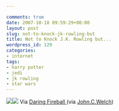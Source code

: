 ```yaml
---

comments: true
date: 2007-10-18 09:59:29+00:00
layout: post
slug: not-to-knock-jk-rowling-but
title: Not to Knock J.K. Rowling but...
wordpress_id: 129
categories:
- internet
tags:
- harry potter
- jedi
- jk rowling
- star wars
---
```


![](http://i.thefairest.info/funniest_thumbs/QaDdYu.jpeg)![](http://i.thefairest.info/funniest_thumbs/QaDdYu.jpeg)
Via [Daring Fireball ](http://daringfirebal.net)(via [John.C.Welch](http://twitter.com/bynkii/statuses/343037552))
